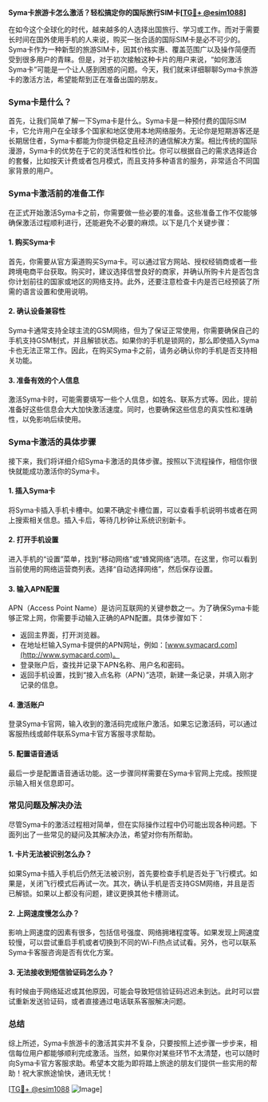 **Syma卡旅游卡怎么激活？轻松搞定你的国际旅行SIM卡[[TG💪+ @esim1088](https://t.me/s/esim1088)]**

在如今这个全球化的时代，越来越多的人选择出国旅行、学习或工作。而对于需要长时间在国外使用手机的人来说，购买一张合适的国际SIM卡是必不可少的。Syma卡作为一种新型的旅游SIM卡，因其价格实惠、覆盖范围广以及操作简便而受到很多用户的青睐。但是，对于初次接触这种卡片的用户来说，“如何激活Syma卡”可能是一个让人感到困惑的问题。今天，我们就来详细聊聊Syma卡旅游卡的激活方法，希望能帮到正在准备出国的朋友。

### Syma卡是什么？

首先，让我们简单了解一下Syma卡是什么。Syma卡是一种预付费的国际SIM卡，它允许用户在全球多个国家和地区使用本地网络服务。无论你是短期游客还是长期居住者，Syma卡都能为你提供稳定且经济的通信解决方案。相比传统的国际漫游，Syma卡的优势在于它的灵活性和性价比。你可以根据自己的需求选择适合的套餐，比如按天计费或者包月模式，而且支持多种语言的服务，非常适合不同国家背景的用户。

### Syma卡激活前的准备工作

在正式开始激活Syma卡之前，你需要做一些必要的准备。这些准备工作不仅能够确保激活过程顺利进行，还能避免不必要的麻烦。以下是几个关键步骤：

#### 1. 购买Syma卡

首先，你需要从官方渠道购买Syma卡。可以通过官方网站、授权经销商或者一些跨境电商平台获取。购买时，建议选择信誉良好的商家，并确认所购卡片是否包含你计划前往的国家或地区的网络支持。此外，还要注意检查卡内是否已经预装了所需的语言设置和使用说明。

#### 2. 确认设备兼容性

Syma卡通常支持全球主流的GSM网络，但为了保证正常使用，你需要确保自己的手机支持GSM制式，并且解锁状态。如果你的手机是锁网的，那么即使插入Syma卡也无法正常工作。因此，在购买Syma卡之前，请务必确认你的手机是否支持相关功能。

#### 3. 准备有效的个人信息

激活Syma卡时，可能需要填写一些个人信息，如姓名、联系方式等。因此，提前准备好这些信息会大大加快激活速度。同时，也要确保这些信息的真实性和准确性，以免影响后续使用。

### Syma卡激活的具体步骤

接下来，我们将详细介绍Syma卡激活的具体步骤。按照以下流程操作，相信你很快就能成功激活你的Syma卡。

#### 1. 插入Syma卡

将Syma卡插入手机卡槽中。如果不确定卡槽位置，可以查看手机说明书或者在网上搜索相关信息。插入卡后，等待几秒钟让系统识别新卡。

#### 2. 打开手机设置

进入手机的“设置”菜单，找到“移动网络”或“蜂窝网络”选项。在这里，你可以看到当前使用的网络运营商列表。选择“自动选择网络”，然后保存设置。

#### 3. 输入APN配置

APN（Access Point Name）是访问互联网的关键参数之一。为了确保Syma卡能够正常上网，你需要手动输入正确的APN配置。具体步骤如下：
- 返回主界面，打开浏览器。
- 在地址栏输入Syma卡提供的APN网址，例如：[www.symacard.com](http://www.symacard.com)。
- 登录账户后，查找并记录下APN名称、用户名和密码。
- 返回手机设置，找到“接入点名称（APN）”选项，新建一条记录，并填入刚才记录的信息。

#### 4. 激活账户

登录Syma卡官网，输入收到的激活码完成账户激活。如果忘记激活码，可以通过客服热线或邮件联系Syma卡官方客服寻求帮助。

#### 5. 配置语音通话

最后一步是配置语音通话功能。这一步骤同样需要在Syma卡官网上完成。按照提示输入相关信息即可。

### 常见问题及解决办法

尽管Syma卡的激活过程相对简单，但在实际操作过程中仍可能出现各种问题。下面列出了一些常见的疑问及其解决办法，希望对你有所帮助。

#### 1. 卡片无法被识别怎么办？

如果Syma卡插入手机后仍然无法被识别，首先要检查手机是否处于飞行模式。如果是，关闭飞行模式后再试一次。其次，确认手机是否支持GSM网络，并且是否已解锁。如果以上都没有问题，建议更换其他卡槽测试。

#### 2. 上网速度慢怎么办？

影响上网速度的因素有很多，包括信号强度、网络拥堵程度等。如果发现上网速度较慢，可以尝试重启手机或者切换到不同的Wi-Fi热点试试看。另外，也可以联系Syma卡客服咨询是否有优化方案。

#### 3. 无法接收到短信验证码怎么办？

有时候由于网络延迟或其他原因，可能会导致短信验证码迟迟未到达。此时可以尝试重新发送验证码，或者直接通过电话联系客服解决问题。

### 总结

综上所述，Syma卡旅游卡的激活其实并不复杂，只要按照上述步骤一步步来，相信每位用户都能够顺利完成激活。当然，如果你对某些环节不太清楚，也可以随时向Syma卡官方客服求助。希望本文能为即将踏上旅途的朋友们提供一些实用的帮助！祝大家旅途愉快，通讯无忧！

[[TG💪+ @esim1088](https://t.me/s/esim1088) ![Image](https://i.postimg.cc/4NQfJmqS/Snipaste-2025-05-13-00-14-12.png)]